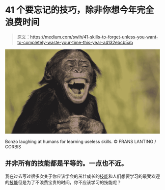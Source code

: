 # 41 个要忘记的技巧，除非你想今年完全浪费时间

> 原文：<https://medium.com/swlh/41-skills-to-forget-unless-you-want-to-completely-waste-your-time-this-year-a4132ebcb5ab>

![](img/4ba2981b27462038348342bce4f21607.png)

Bonzo laughing at humans for learning useless skills. © FRANS LANTING / CORBIS

## 并非所有的技能都是平等的。一点也不近。

我在过去写过很多次关于你应该学会的茁壮成长的[技能](https://www.forestco.co/blog/8-timeless-skills-to-learn-now-in-under-8-hours-to-change-your-life-forever)和人们想要学习的最受欢迎的[技能](https://www.forestco.co/blog/the-top-10-skills-people-want-to-learn-in-2019-and-how-to-learn-them)但是为了不浪费宝贵的时间，你不应该学习的技能呢？
